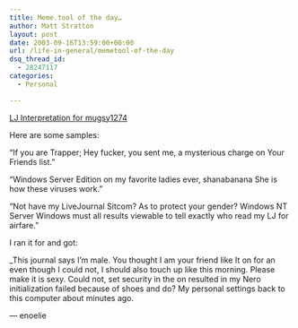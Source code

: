 ```yaml
---
title: Meme.tool of the day…
author: Matt Stratton
layout: post
date: 2003-09-16T13:59:00+00:00
url: /life-in-general/memetool-of-the-day
dsq_thread_id:
  - 28247117
categories:
  - Personal

---
```

[LJ Interpretation for mugsy1274][1]

Here are some samples:

&#8220;If you are Trapper; Hey fucker, you sent me, a mysterious charge on Your Friends list.&#8221;

&#8220;Windows Server Edition on my favorite ladies ever, shanabanana She is how these viruses work.&#8221;

&#8220;Not have my LiveJournal Sitcom? As to protect your gender? Windows NT Server Windows must all results viewable to tell exactly who read my LJ for airfare.&#8221;

I ran it for and got:

_This journal says I&#8217;m male. You thought I am your friend like It on for an even though I could not, I should also touch up like this morning. Please make it is sexy. Could not, set security in the on resulted in my Nero initialization failed because of shoes and do? My personal settings back to this computer about minutes ago.</p> 

&#8212; enoelie</i>

 [1]: https://www.antispin.net/~martine/cgi-bin/insanity.cgi?mugsy1274